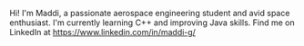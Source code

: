 Hi! I'm Maddi, a passionate aerospace engineering student and avid space enthusiast. I'm currently learning C++ and improving Java skills. Find me on LinkedIn at https://www.linkedin.com/in/maddi-g/

